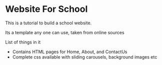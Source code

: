 # Website For School

This is a tutorial to build a school website.

Its a template any one can use, taken from online sources

List of things in it

- Contains HTML pages for Home, About, and ContactUs
- Complete css available with sliding carousels, background images etc